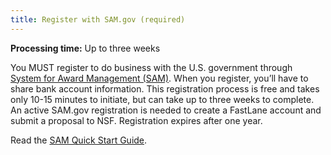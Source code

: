 ```yaml
---
title: Register with SAM.gov (required)
---
```

**Processing time:** Up to three weeks

You MUST register to do business with the U.S. government through [System for Award Management (SAM)](https://www.sam.gov/portal/SAM/##11#1#1). When you register, you’ll have to share bank account information. This registration process is free and takes only 10-15 minutes to initiate, but can take up to three weeks to complete. An active SAM.gov registration is needed to create a FastLane account and submit a proposal to NSF. Registration expires after one year.

Read the [SAM Quick Start Guide](https://www.sam.gov/sam/transcript/Quick_Guide_for_Grants_Registrations.pdf). 
